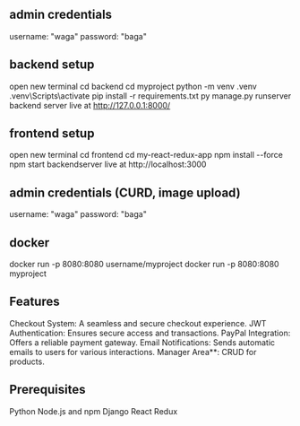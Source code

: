 ## admin credentials
username: "waga"
password: "baga"


## backend setup
open new terminal
cd backend
cd myproject
python -m venv .venv
.venv\Scripts\activate
pip install -r requirements.txt
py manage.py runserver
backend server live at http://127.0.0.1:8000/


## frontend setup
open new terminal
cd frontend
cd my-react-redux-app
npm install --force
npm start
backendserver live at http://localhost:3000


## admin credentials (CURD, image upload)
username: "waga"
password: "baga"


## docker
docker run -p 8080:8080 username/myproject
docker run -p 8080:8080 myproject


## Features
Checkout System: A seamless and secure checkout experience.
JWT Authentication: Ensures secure access and transactions.
PayPal Integration: Offers a reliable payment gateway.
Email Notifications: Sends automatic emails to users for various interactions.
Manager Area**: CRUD for products.


## Prerequisites
Python
Node.js and npm
Django
React
Redux
